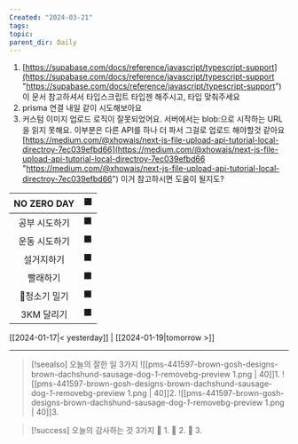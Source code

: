 ```yaml
---
Created: "2024-03-21"
tags: 
topic: 
parent_dir: Daily
---
```

1. [https://supabase.com/docs/reference/javascript/typescript-support](https://supabase.com/docs/reference/javascript/typescript-support "https://supabase.com/docs/reference/javascript/typescript-support") 이 문서 참고하셔서 타입스크립트 타입젠 해주시고, 타입 맞춰주세요
2. prisma 연결 내일 같이 시도해보아요
3. 커스텀 이미지 업로드 로직이 잘못되었어요. 서버에서는 blob:으로 시작하는 URL을 읽지 못해요. 이부분은 다른 API를 하나 더 파서 그걸로 업로드 해야할것 같아요 [https://medium.com/@xhowais/next-js-file-upload-api-tutorial-local-directroy-7ec039efbd66](https://medium.com/@xhowais/next-js-file-upload-api-tutorial-local-directroy-7ec039efbd66 "https://medium.com/@xhowais/next-js-file-upload-api-tutorial-local-directroy-7ec039efbd66") 이거 참고하시면 도움이 될지도?













| NO ZERO DAY | 🟩  |
| :---------: | :-: |
|   공부 시도하기   | ⬛️  |
|   운동 시도하기   | ⬛️  |
|    설거지하기    |  ⬛  |
|    빨래하기     |  ⬛  |
|   청소기 밀기   | ⬛️  |
|   3KM 달리기   | ⬛️  |

[[2024-01-17|< yesterday]] | [[2024-01-19|tomorrow >]]  

---  
> [!seealso] 오늘의 잘한 일 3가지
> ![[pms-441597-brown-gosh-designs-brown-dachshund-sausage-dog-_1_-removebg-preview 1.png | 40]]1. 
> ![[pms-441597-brown-gosh-designs-brown-dachshund-sausage-dog-_1_-removebg-preview 1.png | 40]]2. 
> ![[pms-441597-brown-gosh-designs-brown-dachshund-sausage-dog-_1_-removebg-preview 1.png | 40]]3. 

> [!success] 오늘의 감사하는 것 3가지
> 🌈 1. 
> 🌈 2.
> 🌈 3.  

